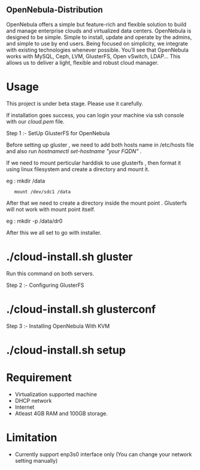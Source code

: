 ## OpenNebula-Distribution
OpenNebula offers a simple but feature-rich and flexible solution to build and manage enterprise clouds and virtualized data centers. OpenNebula is designed to be simple. Simple to install, update and operate by the admins, and simple to use by end users. Being focused on simplicity, we integrate with existing technologies whenever possible. You’ll see that OpenNebula works with MySQL, Ceph, LVM, GlusterFS, Open vSwitch, LDAP... This allows us to deliver a light, flexible and robust cloud manager.

# Usage

This project is under beta stage. Please use it carefully. 

If installation goes success, you can login your machine via ssh console with our *cloud.pem* file.

Step 1 :- SetUp GlusterFS for OpenNebula

  Before setting up gluster , we need to add both hosts name in /etc/hosts file and also run *hostnamectl set-hostname "your FQDN"* .
  
  If we need to mount perticular harddisk to use glusterfs , then format it using linux filesystem and create a directory and mount it.
  
  eg : mkdir /data
  
       mount /dev/sdc1 /data
       
  After that we need to create a directory inside the mount point . Glusterfs will not work with mount point itself.
  
  eg : mkdir -p /data/dr0
  
  After this we all set to go with installer. 
  
  # ./cloud-install.sh gluster
  
  Run this command on both servers.
  
Step 2 :- Configuring GlusterFS  

  # ./cloud-install.sh glusterconf
  
Step 3 :- Installing OpenNebula With KVM

  # ./cloud-install.sh setup
  
# Requirement

* Virtualization supported machine
* DHCP network
* Internet
* Atleast 4GB RAM and 100GB storage.

# Limitation

* Currently support enp3s0 interface only (You can change your network setting manually)

